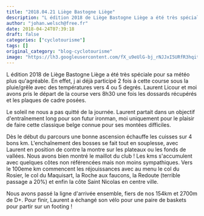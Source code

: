 ```yaml
---
title: "2018.04.21 Liège Bastogne Liège"
description: "L édition 2018 de Liège Bastogne Liège a été très spéciale pour sa météo plus qu'agréable. En effet, j ai déjà participé 2 fois à cette course sous la pluie/grêle avec des températures vers 4 ou 5 degrés. Laurent Licour et moi avons pris le départ de la course vers 8h30 une fois les dossards récupérés et les plaques de cadre posées."
author: "johan.welsch@free.fr"
date: 2018-04-24T07:39:18
draft: false
categories: ["cyclotourisme"]
tags: []
original_category: "blog-cyclotourisme"
image: "https://lh3.googleusercontent.com/fX_u9eUlG-bj_rNJJxI5URfR3hqitrzLrB_UplHcUX1L1B-oFKjiNpqbB3IsUW_6gNOFuLLaaj0C6mTKasoR8VDY-75gL8p_ohD9_837QN3LufA1kYB7IPd4DkZQg6N_w6f0QSpiiFeXsgPVOHEQ7bM23mThFR_caVXfdCQ-p7WTMKkYgZQF92ikIqJ9lNEa4TKNzBLUuDEXhu_nRpgqGbRV7RGRweiSAzuI96GkBEfQ4TjA4q5cypZb17K81AOaXaVZkTL4Jv0TsgdcLEN7cmyUAbFA97pD4ImLq1ojwxOH7jLh81eh2SMuAptCW1ohlDDFf9E4LUJDvHxRMqmEQmEOASEsdXmOadN3MtNeCGh97cjrAq138e5imooCtvFuH57jlsc3eBNyaYQgCfCCnwYGOwIoLajS58ig-_1a9Fi4osCPzUMv2vAK3TjdzY4Niod3f6zglAIpUw5kLbYsrCEagvqUjV0AGwvlV-KFIytgTVg6bttcRXXUY14KgAL9UCZA-w3t3knIXUwMgguQFDLTne-S4XSQkbdxzPJ10qwIApHBRRmQuxnx3ruzEvK83IGGi6BH_WhSUjNG9BAW6Ofp801RKLWPwWhAMEERqgCsioTft2c_AScoPoUOpzVed0SO5ePPXeKijkd6YSNinMhzszZLWDLKUw=w800-h450-no"
---
```


L édition 2018 de Liège Bastogne Liège a été très spéciale pour sa météo plus qu'agréable. En effet, j ai déjà participé 2 fois à cette course sous la pluie/grêle avec des températures vers 4 ou 5 degrés. Laurent Licour et moi avons pris le départ de la course vers 8h30 une fois les dossards récupérés et les plaques de cadre posées.

<!--more-->

Le soleil ne nous a pas quitté de la journée. Laurent partait dans un objectif d'entraînement long pour son futur ironman, moi uniquement pour le plaisir de faire cette classique belge connue pour ses montées difficiles.

Dès le début du parcours une bonne ascension échauffe les cuisses sur 4 bons km. L'enchaînement des bosses se fait tout en souplesse, avec Laurent en position de contre la montre sur les plateaux ou les fonds de vallées. Nous avons bien montré le maillot du club ! Les kms s'accumulent avec quelques côtes non référencées mais non moins sympathiques. Vers le 100eme km commencent les réjouissances avec au menu le col du Rosier, le col du Maquisart, la Roche aux faucons, la Redoute (terrible passage a 20%) et enfin la côte Saint Nicolas en centre ville.

Nous avons passé la ligne d'arrivée ensemble, fiers de nos 154km et 2700m de D+. Pour finir, Laurent a échangé son vélo pour une paire de baskets pour partir sur un footing !